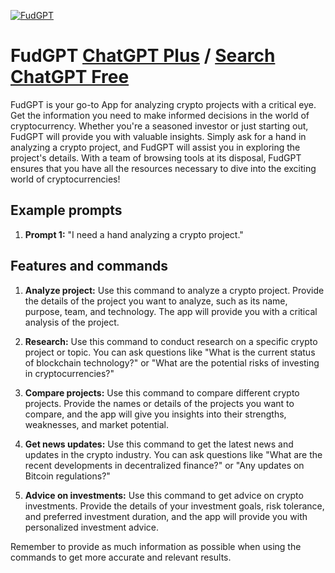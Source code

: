 
[![FudGPT](https://files.oaiusercontent.com/file-0bSVqqtjYD4jGd2YLBJu52Sk?se=2123-10-17T22%3A56%3A18Z&sp=r&sv=2021-08-06&sr=b&rscc=max-age%3D31536000%2C%20immutable&rscd=attachment%3B%20filename%3Dfud.jpg&sig=cEoNaChmCP0FbNVQRTfXB1UvAKvMIS7uBAubJXS%2BkZo%3D)](https://chat.openai.com/g/g-B9B9eVHQL-fudgpt)

# FudGPT [ChatGPT Plus](https://chat.openai.com/g/g-B9B9eVHQL-fudgpt) / [Search ChatGPT Free](https://gptcall.net/index.html#/?search=FudGPT)

FudGPT is your go-to App for analyzing crypto projects with a critical eye. Get the information you need to make informed decisions in the world of cryptocurrency. Whether you're a seasoned investor or just starting out, FudGPT will provide you with valuable insights. Simply ask for a hand in analyzing a crypto project, and FudGPT will assist you in exploring the project's details. With a team of browsing tools at its disposal, FudGPT ensures that you have all the resources necessary to dive into the exciting world of cryptocurrencies!

## Example prompts

1. **Prompt 1:** "I need a hand analyzing a crypto project."

## Features and commands

1. **Analyze project:** Use this command to analyze a crypto project. Provide the details of the project you want to analyze, such as its name, purpose, team, and technology. The app will provide you with a critical analysis of the project.

2. **Research:** Use this command to conduct research on a specific crypto project or topic. You can ask questions like "What is the current status of blockchain technology?" or "What are the potential risks of investing in cryptocurrencies?"

3. **Compare projects:** Use this command to compare different crypto projects. Provide the names or details of the projects you want to compare, and the app will give you insights into their strengths, weaknesses, and market potential.

4. **Get news updates:** Use this command to get the latest news and updates in the crypto industry. You can ask questions like "What are the recent developments in decentralized finance?" or "Any updates on Bitcoin regulations?"

5. **Advice on investments:** Use this command to get advice on crypto investments. Provide the details of your investment goals, risk tolerance, and preferred investment duration, and the app will provide you with personalized investment advice.

Remember to provide as much information as possible when using the commands to get more accurate and relevant results.


